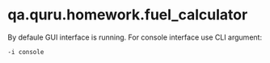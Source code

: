 # qa.quru.homework.fuel_calculator
By defaule GUI interface is running.
For console interface use CLI argument:
```
-i console
```
